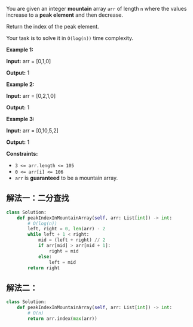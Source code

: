 You are given an integer **mountain** array `arr` of length `n` where the values increase to a **peak element** and then decrease.

Return the index of the peak element.

Your task is to solve it in `O(log(n))` time complexity.

 

**Example 1:**

**Input:** arr = [0,1,0]

**Output:** 1

**Example 2:**

**Input:** arr = [0,2,1,0]

**Output:** 1

**Example 3:**

**Input:** arr = [0,10,5,2]

**Output:** 1

 

**Constraints:**

- `3 <= arr.length <= 105`
- `0 <= arr[i] <= 106`
- `arr` is **guaranteed** to be a mountain array.

## 解法一：二分查找

```python
class Solution:
    def peakIndexInMountainArray(self, arr: List[int]) -> int:
        # O(log(n))
        left, right = 0, len(arr) - 2
        while left + 1 < right:
            mid = (left + right) // 2
            if arr[mid] > arr[mid + 1]:
                right = mid
            else:
                left = mid
        return right
```

## 解法二：

```python
class Solution:
    def peakIndexInMountainArray(self, arr: List[int]) -> int:
        # O(n)
        return arr.index(max(arr))
```

